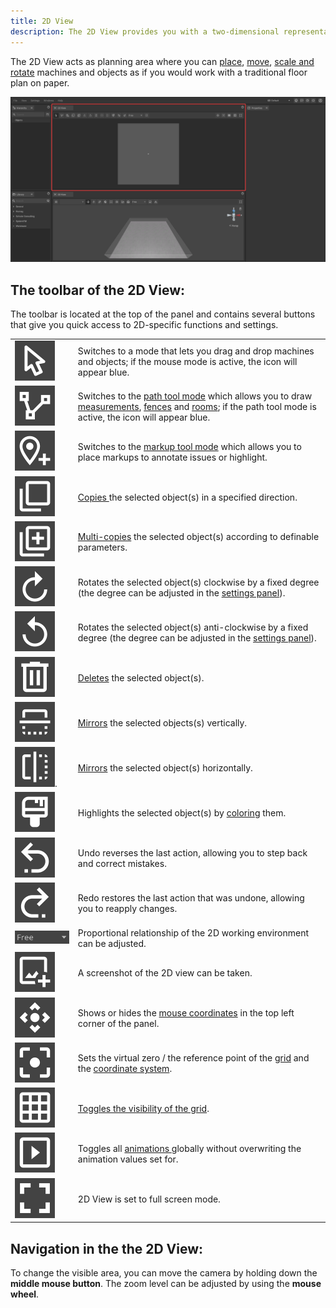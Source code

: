```yaml
---
title: 2D View
description: The 2D View provides you with a two-dimensional representation of your concept where you can perform several transformations to edit the setup of your objects.
---
```


The 2D View acts as planning area where you can [place](./machines/first-steps-with-3d-object.md), [move](./machines/move-objects.md), [scale and rotate](./machines/rotate-objects.md) machines and objects as if you would work with a traditional floor plan on paper.

![](../../.gitbook/assets/iVP_Planning_UserInterface_2DPanel.png)

## The toolbar of the 2D View:

The toolbar is located at the top of the panel and contains several buttons that give you quick access to 2D-specific functions and settings.

|      |      |
| :--- | :--- |
| ![Regular Mode](../../.gitbook/assets/planning_2d_panel_regular_mode.png) | Switches to a mode that lets you drag and drop machines and objects; if the mouse mode is active, the icon will appear blue. |
| ![Path Mode](../../.gitbook/assets/planning_2d_panel_path_mode.png) | Switches to the [path tool mode](./advanced-tools/path-tool.md) which allows you to draw [measurements](./advanced-tools/path-tool.md#measurements), [fences](./advanced-tools/fence-tool.md) and [rooms](./advanced-tools/the-room-tool.md); if the path tool mode is active, the icon will appear blue. |
| ![Place New Markup](../../.gitbook/assets/planning_2d_panel_place_new_markup.png) | Switches to the [markup tool mode](./machines/copy-and-delete-objects.md#copy-objects) which allows you to place markups to annotate issues or highlight. |
| ![Copy](../../.gitbook/assets/planning_2d_panel_copy.png) | [Copies ](./machines/copy-and-delete-objects.md#copy-objects)the selected object(s) in a specified direction. |
| ![Multi Copy](../../.gitbook/assets/planning_2d_multi_copy.png) | [Multi-copies](./machines/copy-and-delete-objects.md#multi-copy-objects) the selected object(s) according to definable parameters. |
| ![Rotate Clockwise](../../.gitbook/assets/planning_2d_panel_rotate_clockwise.png) | Rotates the selected object(s) clockwise by a fixed degree (the degree can be adjusted in the [settings panel](settings-panel.md#global-settings)). |
| ![Rotate Counterclockwise](../../.gitbook/assets/planning_2d_panel_rotate_counterclockwise.png) | Rotates the selected object(s) anti-clockwise by a fixed degree (the degree can be adjusted in the [settings panel](settings-panel.md#global-settings)). |
| ![Delete](../../.gitbook/assets/planning_2d_panel_delete.png) | [Deletes](./machines/copy-and-delete-objects.md#delete-objects) the selected object(s). |
| ![Mirror Vertically](../../.gitbook/assets/planning_2d_panel_mirror_vertically.png) | [Mirrors](./machines/rotate-objects.md#mirror-objects) the selected objects(s) vertically. |
| ![Mirror Horizontally](../../.gitbook/assets/planning_2d_panel_mirror_horizontally.png). | [Mirrors](./machines/rotate-objects.md#mirror-objects) the selected object(s) horizontally. |
| ![Colorize](../../.gitbook/assets/planning_2d_panel_colorize.png)                                          | Highlights the selected object(s) by [coloring](./machines/highlighting-objects.md#coloring-objects) them. |
| ![Undo](../../.gitbook/assets/planning_2d_panel_undo.png) | Undo reverses the last action, allowing you to step back and correct mistakes. |
| ![Redo](../../.gitbook/assets/planning_2d_panel_redo.png) | Redo restores the last action that was undone, allowing you to reapply changes. |
| ![Aspect Ratio](../../.gitbook/assets/planning_2d_panel_aspect_ratio.png) | Proportional relationship of the 2D working environment can be adjusted. |
| ![Create Screenshot](../../.gitbook/assets/planning_2d_panel_create_screenshot.png) | A screenshot of the 2D view can be taken. |
| ![Show Mouse Coordinates](../../.gitbook/assets/planning_2d_panel_show_mouse_coordinates.png) | Shows or hides the [mouse coordinates](the-grid.md#mouse-coordinates) in the top left corner of the panel. |                                                                                                                                           
| ![Grid Origin](../../.gitbook/assets/planning_2d_panel_grid_origin.png) | Sets the virtual zero / the reference point of the [grid](the-grid.md) and the [coordinate system](the-grid.md). |
| ![Toggle Grid](../../.gitbook/assets/planning_2d_panel_toggle_grid.png) | [Toggles the visibility of the grid](the-grid.md#displaying-and-hiding-the-grid). |
| ![Animations On/Off Globally](../../.gitbook/assets/planning_2d_panel_animations_on_off_globally.png) | Toggles all [animations ](./machines/animations.md)globally without overwriting the animation values set for. |
| ![Fullscreen](../../.gitbook/assets/planning_2d_panel_fullscreen.png) | 2D View is set to full screen mode. |

## Navigation in the the 2D View:

To change the visible area, you can move the camera by holding down the **middle mouse button**. The zoom level can be adjusted by using the **mouse wheel**.
